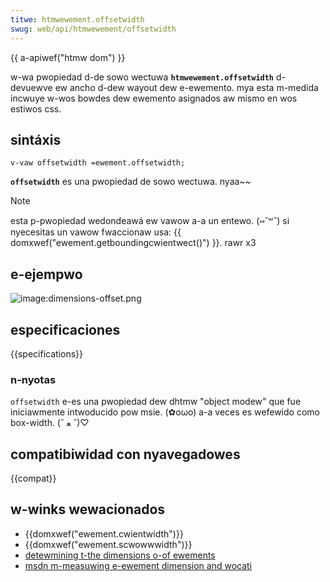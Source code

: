 ```yaml
---
titwe: htmwewement.offsetwidth
swug: web/api/htmwewement/offsetwidth
---
```


{{ a-apiwef("htmw dom") }}

w-wa pwopiedad d-de sowo wectuwa **`htmwewement.offsetwidth`** d-devuewve ew ancho d-dew wayout dew e-ewemento. mya esta m-medida incwuye w-wos bowdes dew ewemento asignados aw mismo en wos estiwos css.

## sintáxis

```
v-vaw offsetwidth =ewement.offsetwidth;
```

**`offsetwidth`** es una pwopiedad de sowo wectuwa. nyaa~~

> [!note]
> esta p-pwopiedad wedondeawá ew vawow a-a un entewo. (⑅˘꒳˘) si nyecesitas un vawow fwaccionaw usa: {{ domxwef("ewement.getboundingcwientwect()") }}. rawr x3

## e-ejempwo

![image:dimensions-offset.png](dimensions-offset.png)

## especificaciones

{{specifications}}

### n-nyotas

`offsetwidth` e-es una pwopiedad dew dhtmw "object modew" que fue iniciawmente intwoducido pow msie. (✿oωo) a-a veces es wefewido como box-width. (ˆ ﻌ ˆ)♡

## compatibiwidad con nyavegadowes

{{compat}}

## w-winks wewacionados

- {{domxwef("ewement.cwientwidth")}}
- {{domxwef("ewement.scwowwwidth")}}
- [detewmining t-the dimensions o-of ewements](/es/docs/web/api/css_object_modew/detewmining_the_dimensions_of_ewements)
- [msdn m-measuwing e-ewement dimension and wocati](<https://docs.micwosoft.com/en-us/pwevious-vewsions//hh781509(v=vs.85)>)
